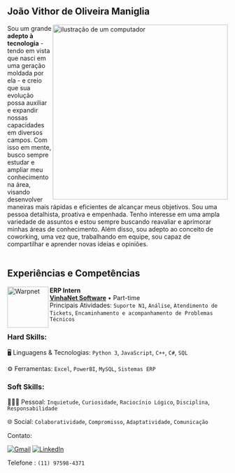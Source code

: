 <h2>João Vithor de Oliveira Maniglia </h2>
<img src="https://raw.githubusercontent.com/MicaelliMedeiros/micaellimedeiros/master/image/computer-illustration.png" alt="ilustração de um computador" min-width="400px" max-width="400px" width="400px" align="right">

<p align="left"> 
Sou um grande <strong>adepto à tecnologia</strong> - tendo em vista que nasci em uma geração moldada por ela - e creio que sua evolução possa auxiliar e expandir nossas capacidades em diversos campos. Com isso em mente, busco sempre estudar e ampliar meu conhecimento na área, visando desenvolver maneiras mais rápidas e eficientes de alcançar meus objetivos. Sou uma pessoa detalhista, proativa e empenhada. Tenho interesse em uma ampla variedade de assuntos e estou sempre buscando reavaliar e aprimorar minhas áreas de conhecimento. Além disso, sou adepto ao conceito de coworking, uma vez que, trabalhando em equipe, sou capaz de compartilhar e aprender novas ideias e opiniões.
<br>
<br> 

<h2>Experiências e Competências</h2>
  
[<img align="left" height="94px" width="94px" alt="Warpnet" src="https://encrypted-tbn0.gstatic.com/images?q=tbn:ANd9GcQbRKJQsp1PZX1LCf4tgbOwbobvVsJTh9pv6g&s"/>](https://www.deltaze.com.br)

**ERP Intern** \
[**VinhaNet Software**](https://www.deltaze.com.br) • Part-time \
Principais Atividades: `Suporte N1`, `Análise`, `Atendimento de Tickets`, `Encaminhamento e acompanhamento de Problemas Técnicos`
<br/>
</p>

### Hard Skills:

  🖥️ Linguagens & Tecnologias: `Python 3`, `JavaScript`, `C++`, `C#`, `SQL` 
  
  ⚙️ Ferramentas: `Excel`, `PowerBI`, `MySQL`, `Sistemas ERP`

### Soft Skills:

  🙋🏻‍♂️ Pessoal: `Inquietude`, `Curiosidade`, `Raciocínio Lógico`, `Disciplina`, `Responsabilidade` 
  
  🌐 Social: `Colaboratividade`, `Compromisso`, `Adaptatividade`, `Comunicação`

<p align="left">
  Contato: 
</p>

<p align="left"> 
  <a href="joaovithoroliveira6@gmail.com" title="Gmail">
  <img src="https://img.shields.io/badge/-Gmail-FF0000?style=flat-square&labelColor=FF0000&logo=gmail&logoColor=white&link=LINK-DO-SEU-GMAIL" alt="Gmail"/></a>
  <a href="linkedin.com/in/joão-vithor-maniglia-713a0a260" title="LinkedIn">
  <img src="https://img.shields.io/badge/-Linkedin-0e76a8?style=flat-square&logo=Linkedin&logoColor=white&link=LINK-DO-SEU-LINKEDIN" alt="LinkedIn"/></a> 
</p>

Telefone : `(11) 97598-4371` 

